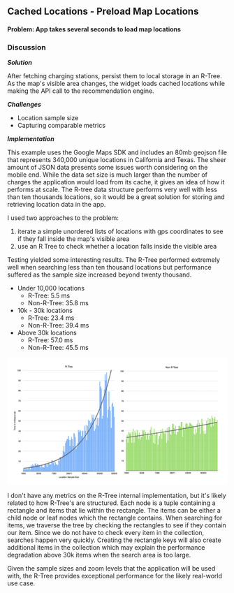 ## Cached Locations - Preload Map Locations 
#### Problem: App takes several seconds to load map locations

### Discussion
***Solution***

After fetching charging stations, persist them to local storage in an R-Tree. As the map's visible area changes, the widget loads cached locations while making the API call to the recommendation engine.

***Challenges***

- Location sample size
- Capturing comparable metrics

***Implementation*** 

This example uses the Google Maps SDK and includes an 80mb geojson file that represents 340,000 unique locations in California and Texas. The sheer amount of JSON data presents some issues worth considering on the mobile end. While the data set size is much larger than the number of charges the application would load from its cache, it gives an idea of how it performs at scale. The R-tree data structure performs very well with less than ten thousands locations, so it would be a great solution for storing and retrieving location data in the app.

I used two approaches to the problem: 
1) iterate a simple unordered lists of locations with gps coordinates to see if they fall inside the map's visible area
2) use an R Tree to check whether a location falls inside the visible area

Testing yielded some interesting results. The R-Tree performed extremely well when searching less than ten thousand locations but performance suffered as the sample size increased beyond twenty thousand. 

- Under 10,000 locations
  - R-Tree: 5.5 ms
  - Non-R-Tree: 35.8 ms
- 10k - 30k locations
  - R-Tree: 23.4 ms
  - Non-R-Tree: 39.4 ms
- Above 30k locations
  - R-Tree: 57.0 ms
  - Non-R-Tree: 45.5 ms

![](chart.png)

I don't have any metrics on the R-Tree internal implementation, but it's likely related to how R-Tree's are structured. Each node is a tuple containing a rectangle and items that lie within the rectangle. The items can be either a child node or leaf nodes which the rectangle contains. When searching for items, we traverse the tree by checking the rectangles to see if they contain our item. Since we do not have to check every item in the collection, searches happen very quickly. Creating the rectangle keys will also create additional items in the collection which may explain the performance degradation above 30k items when the search area is too large.

Given the sample sizes and zoom levels that the application will be used with, the R-Tree provides exceptional performance for the likely real-world use case.
